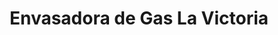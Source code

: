 ---
title: "Envasadora de Gas La Victoria"
url: /la-victoria/envasadora-de-gas-la-victoria/
shop: Gasflaschen
---